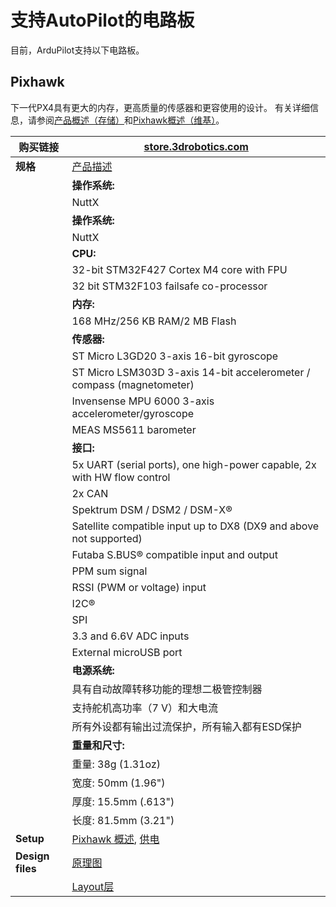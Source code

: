 # 支持AutoPilot的电路板

目前，ArduPilot支持以下电路板。

## Pixhawk

下一代PX4具有更大的内存，更高质量的传感器和更容使用的设计。 有关详细信息，请参阅[产品概述（存储）](https://store.3drobotics.com/products/3dr-pixhawk#product-description)和[Pixhawk概述（维基）](http://ardupilot.org/copter/docs/common-pixhawk-overview.html#common-pixhawk-overview)。

| **购买链接** | [store.3drobotics.com ](https://store.3drobotics.com/products/3dr-pixhawk) |
| --- | --- |
| **规格** | [产品描述](https://store.3drobotics.com/products/3dr-pixhawk#product-description) |
|  | **操作系统:** |
|  | NuttX |
|  | **操作系统:** |
|  | NuttX |
|  | **CPU:** |
|  | 32-bit STM32F427 Cortex M4 core with FPU |
|  | 32 bit STM32F103 failsafe co-processor |
|  | **内存:** |
|  | 168 MHz/256 KB RAM/2 MB Flash |
|  | **传感器:** |
|  | ST Micro L3GD20 3-axis 16-bit gyroscope |
|  | ST Micro LSM303D 3-axis 14-bit accelerometer / compass (magnetometer) |
|  | Invensense MPU 6000 3-axis accelerometer/gyroscope |
|  | MEAS MS5611 barometer |
|  | **接口:** |
|  | 5x UART (serial ports), one high-power capable, 2x with HW flow control |
|  | 2x CAN |
|  | Spektrum DSM / DSM2 / DSM-X® |
|  | Satellite compatible input up to DX8 (DX9 and above not supported) |
|  | Futaba S.BUS® compatible input and output |
|  | PPM sum signal |
|  | RSSI (PWM or voltage) input |
|  | I2C® |
|  | SPI |
|  | 3.3 and 6.6V ADC inputs |
|  | External microUSB port |
|  | **电源系统:** |
|  | 具有自动故障转移功能的理想二极管控制器
|  | 支持舵机高功率（7 V）和大电流 
|  | 所有外设都有输出过流保护，所有输入都有ESD保护
|  | **重量和尺寸:** |
|  | 重量: 38g (1.31oz) |
|  | 宽度: 50mm (1.96") |
|  | 厚度: 15.5mm (.613") |
|  | 长度: 81.5mm (3.21") |
| **Setup** | [Pixhawk 概述](http://copter.ardupilot.com/common-pixhawk-overview/#specifications), [供电](http://copter.ardupilot.com/wiki/common-powering-the-pixhawk/) |
| **Design files** | [原理图](http://firmware.ardupilot.org/downloads/wiki/pdf_guides/px4fmuv2.4.3_schematic.pdf) |
|  | [Layout层](http://firmware.ardupilot.org/downloads/wiki/pdf_guides/Pixhawk-Open-Hardware.zip) |




